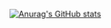 [![Anurag's GitHub stats](https://github-readme-stats.vercel.app/api?username=terakawakohei)](https://github.com/anuraghazra/github-readme-stats)

<!--
**terakawakohei/terakawakohei** is a ✨ _special_ ✨ repository because its `README.md` (this file) appears on your GitHub profile.

Here are some ideas to get you started:

- 🔭 I’m currently working on ...
- 🌱 I’m currently learning ...
- 👯 I’m looking to collaborate on ...
- 🤔 I’m looking for help with ...
- 💬 Ask me about ...
- 📫 How to reach me: ...
- 😄 Pronouns: ...
- ⚡ Fun fact: ...
-->
